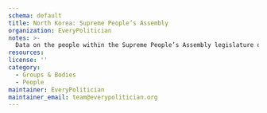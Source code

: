 ```yaml
---
schema: default
title: North Korea: Supreme People’s Assembly
organization: EveryPolitician
notes: >-
  Data on the people within the Supreme People’s Assembly legislature of North Korea.
resources:
license: ''
category:
  - Groups & Bodies
  - People
maintainer: EveryPolitician
maintainer_email: team@everypolitician.org
---
```


